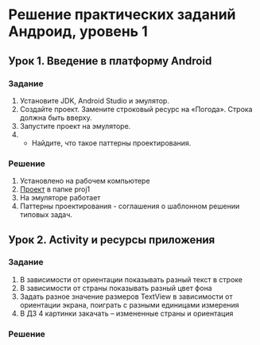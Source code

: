 ﻿# Решение практических заданий Андроид, уровень 1

## Урок 1. Введение в платформу Android

### Задание

1. Установите JDK, Android Studio и эмулятор.
2. Создайте проект. Замените строковый ресурс на «Погода». Строка должна быть вверху.
3. Запустите проект на эмуляторе.
4. * Найдите, что такое паттерны проектирования.

### Решение

1. Установлено на рабочем компьютере
2. [Проект](https://github.com/roman-g-levin/gb-study/tree/main/android/proj1) в папке proj1
3. На эмуляторе работает
4. Паттерны проектирования - соглашения о шаблонном решении типовых задач.

## Урок 2. Activity и ресурсы приложения

### Задание

1. В зависимости от ориентации показывать разный текст в строке
2. В зависимости от страны показывать разный цвет фона
3. Задать разное значение размеров TextView в зависимости от ориентации экрана, поиграть с разными единицами измерения
4. В ДЗ 4 картинки закачать – измененные страны и ориентация

### Решение
